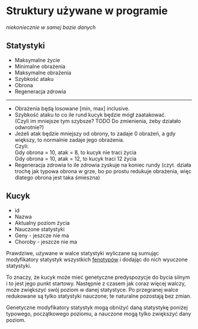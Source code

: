 # Struktury używane w programie
*niekoniecznie w samej bazie danych*

## Statystyki
 - Maksymalne życie
 - Minimalne obrażenia
 - Maksymalne obrażenia
 - Szybkość ataku
 - Obrona
 - Regeneracja zdrowia

---

- Obrażenia będą losowane [min, max] inclusive.  
- Szybkość ataku to co ile rund kucyk będzie mógł zaatakować.  
 (Czyli im mniejsze tym szybsze? TODO Do zmienienia, żeby działało odwrotnie?)  
- Jeżeli atak będzie mniejszy od obrony, to zadaje 0 obrażeń, a gdy większy,
 to normalnie zadaje jego obrażenia.  
 Czyli:  
 Gdy obrona = 10, atak = 8, to kucyk nie traci życia  
 Gdy obrona = 10, atak = 12, to kucyk traci 12 życia  
- Regeneracja zdrowia to ile zdrowia zyskuje na koniec rundy (czyt. działa trochę
 jak typowa obrona w grze, bo po prostu redukuje obrażenia, więc dlatego obrona
 jest taka śmieszna)


## Kucyk
 - id
 - Nazwa
 - Aktualny poziom życia
 - Nauczone statystyki
 - Geny - jeszcze nie ma
 - Choroby - jeszcze nie ma

Prawdziwe, używane w walce statystyki wyliczane są sumując modyfikatory statystyk
wszystkich [fenotypów](https://pl.wikipedia.org/wiki/Fenotyp) i dodając do nich
wyuczone statystyki.

To znaczy, że kucyk może mieć genetyczne predyspozycje do bycia silnym i to jest
jego punkt startowy. Następnie z czasem jak coraz więcej walczy, może zwiększyć
swój poziom w danej statystyce.
Po przegranej walce redukowane są tylko statystyki nauczone; te naturalne pozostają
bez zmian.

Genetyczne modyfikatory statystyk mogą obniżyć daną statystykę poniżej typowego,
początkowego poziomu, a nauczone mogą tylko zwiększyć dany poziom.

